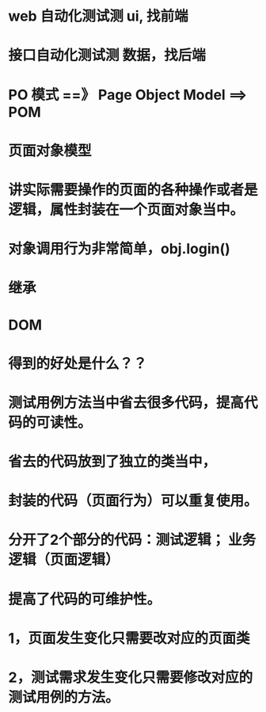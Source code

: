 # web 自动化测试测 ui, 找前端
# 接口自动化测试测 数据，找后端


# PO 模式  ==》 Page Object Model  ==> POM
# 页面对象模型
# 讲实际需要操作的页面的各种操作或者是逻辑，属性封装在一个页面对象当中。
# 对象调用行为非常简单，obj.login()
# 继承
# DOM

# 得到的好处是什么？？
# 测试用例方法当中省去很多代码，提高代码的可读性。
# 省去的代码放到了独立的类当中，
# 封装的代码（页面行为）可以重复使用。
# 分开了2个部分的代码：测试逻辑； 业务逻辑（页面逻辑）
# 提高了代码的可维护性。
# 1，页面发生变化只需要改对应的页面类
# 2，测试需求发生变化只需要修改对应的测试用例的方法。
